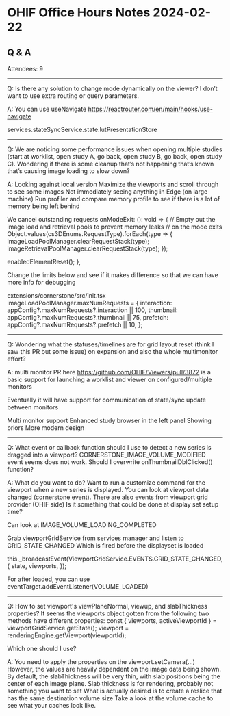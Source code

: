 # OHIF Office Hours Notes 2024-02-22


## Q & A

Attendees: 9


---

Q: Is there any solution to change mode dynamically on the viewer? I don’t want to use extra routing or query parameters.

A: You can use useNavigate
https://reactrouter.com/en/main/hooks/use-navigate

services.stateSyncService.state.lutPresentationStore

---

Q: We are noticing some performance issues when opening multiple studies (start at worklist, open study A, go back, open study B, go back, open study C). Wondering if there is some cleanup that’s not happening that’s known that’s causing image loading to slow down?

A: Looking against local version
Maximize the viewports and scroll through to see some images
Not immediately seeing anything in Edge (on large machine)
Run profiler and compare memory profile to see if there is a lot of memory being left behind


We cancel outstanding requests
onModeExit: (): void => {
   // Empty out the image load and retrieval pools to prevent memory leaks
   // on the mode exits
   Object.values(cs3DEnums.RequestType).forEach(type => {
     imageLoadPoolManager.clearRequestStack(type);
     imageRetrievalPoolManager.clearRequestStack(type);
   });


   enabledElementReset();
 },




Change the limits below and see if it makes difference so that we can have more info for debugging

extensions/cornerstone/src/init.tsx
 imageLoadPoolManager.maxNumRequests = {
   interaction: appConfig?.maxNumRequests?.interaction || 100,
   thumbnail: appConfig?.maxNumRequests?.thumbnail || 75,
   prefetch: appConfig?.maxNumRequests?.prefetch || 10,
 };



---

Q: Wondering what the statuses/timelines are for grid layout reset (think I saw this PR but some issue) on expansion and also the whole multimonitor effort?

A: multi monitor PR here https://github.com/OHIF/Viewers/pull/3872 is a basic support for launching a worklist and viewer on configured/multiple monitors

Eventually it will have support for communication of state/sync update between monitors


Multi monitor support 
Enhanced study browser in the left panel 
Showing priors
More modern design

---

Q:  What event or callback function should I use to detect a new series is dragged into a viewport? CORNERSTONE_IMAGE_VOLUME_MODIFIED event seems does not work. Should I overwrite onThumbnailDblClicked() function?

A: What do you want to do?  Want to run a customize command for the viewport when a new series is displayed.  You can look at viewport data changed (cornerstone event).  There are also events from viewport grid provider (OHIF side)
Is it something that could be done at display set setup time?  

Can look at IMAGE_VOLUME_LOADING_COMPLETED

Grab viewportGridService from services manager and listen to GRID_STATE_CHANGED
Which is fired before the displayset is loaded

this._broadcastEvent(ViewportGridService.EVENTS.GRID_STATE_CHANGED, {
     state,
     viewports,
   });

For after loaded, you can use eventTarget.addEventListener(VOLUME_LOADED)

--- 

Q: How to set viewport's viewPlaneNormal, viewup, and slabThickness properties? It seems the viewports object gotten from the following two methods have different properties:
	const { viewports, activeViewportId } = viewportGridService.getState(); 
	viewport = renderingEngine.getViewport(viewportId);

Which one should I use?

A: You need to apply the properties on the viewport.setCamera(...)
However, the values are heavily dependent on the image data being shown. 
By default, the slabThickness will be very thin, with slab positions being the center of each image plane.
Slab thickness is for rendering, probably not something you want to set
What is actually desired is to create a reslice that has the same destination volume size
Take a look at the volume cache to see what your caches look like.



